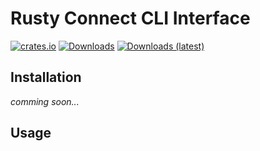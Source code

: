 # Rusty Connect CLI Interface
[![crates.io](https://img.shields.io/crates/v/rconnect-cli)](https://crates.io/crates/rconnect-cli)
[![Downloads](https://img.shields.io/crates/d/rconnect-cli)](https://crates.io/crates/rconnect-cli)
[![Downloads (latest)](https://img.shields.io/crates/dv/rconnect-cli)](https://crates.io/crates/rconnect-cli)

## Installation
*comming soon...*

## Usage
